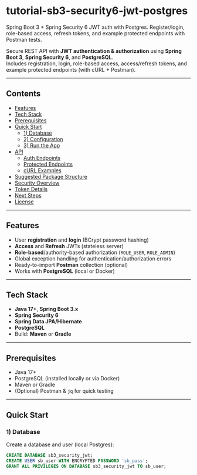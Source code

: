 # tutorial-sb3-security6-jwt-postgres
Spring Boot 3 + Spring Security 6 JWT auth with Postgres. Register/login, role-based access, refresh tokens, and example protected endpoints with Postman tests.

Secure REST API with **JWT authentication & authorization** using **Spring Boot 3**, **Spring Security 6**, and **PostgreSQL**.  
Includes registration, login, role-based access, access/refresh tokens, and example protected endpoints (with cURL + Postman).

---

## Contents
- [Features](#features)
- [Tech Stack](#tech-stack)
- [Prerequisites](#prerequisites)
- [Quick Start](#quick-start)
  - [1) Database](#1-database)
  - [2) Configuration](#2-configuration)
  - [3) Run the App](#3-run-the-app)
- [API](#api)
  - [Auth Endpoints](#auth-endpoints)
  - [Protected Endpoints](#protected-endpoints)
  - [cURL Examples](#curl-examples)
- [Suggested Package Structure](#suggested-package-structure)
- [Security Overview](#security-overview)
- [Token Details](#token-details)
- [Next Steps](#next-steps)
- [License](#license)

---

## Features
- User **registration** and **login** (BCrypt password hashing)
- **Access** and **Refresh** JWTs (stateless server)
- **Role-based**/authority-based authorization (`ROLE_USER`, `ROLE_ADMIN`)
- Global exception handling for authentication/authorization errors
- Ready-to-import **Postman** collection (optional)
- Works with **PostgreSQL** (local or Docker)

---

## Tech Stack
- **Java 17+**, **Spring Boot 3.x**
- **Spring Security 6**
- **Spring Data JPA/Hibernate**
- **PostgreSQL**
- Build: **Maven** or **Gradle**

---

## Prerequisites
- Java 17+
- PostgreSQL (installed locally or via Docker)
- Maven or Gradle
- (Optional) Postman & `jq` for quick testing

---

## Quick Start

### 1) Database
Create a database and user (local Postgres):
```sql
CREATE DATABASE sb3_security_jwt;
CREATE USER sb_user WITH ENCRYPTED PASSWORD 'sb_pass';
GRANT ALL PRIVILEGES ON DATABASE sb3_security_jwt TO sb_user;

